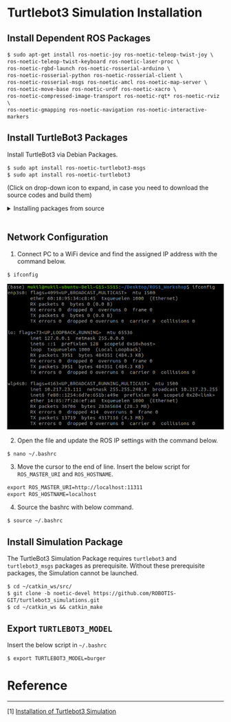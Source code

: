 # Turtlebot3 Simulation Installation 

## Install Dependent ROS Packages

``` 
$ sudo apt-get install ros-noetic-joy ros-noetic-teleop-twist-joy \
ros-noetic-teleop-twist-keyboard ros-noetic-laser-proc \
ros-noetic-rgbd-launch ros-noetic-rosserial-arduino \
ros-noetic-rosserial-python ros-noetic-rosserial-client \
ros-noetic-rosserial-msgs ros-noetic-amcl ros-noetic-map-server \
ros-noetic-move-base ros-noetic-urdf ros-noetic-xacro \
ros-noetic-compressed-image-transport ros-noetic-rqt* ros-noetic-rviz \
ros-noetic-gmapping ros-noetic-navigation ros-noetic-interactive-markers
```
    

## Install TurtleBot3 Packages

Install TurtleBot3 via Debian Packages.

```
$ sudo apt install ros-noetic-turtlebot3-msgs
$ sudo apt install ros-noetic-turtlebot3
```  

(Click on drop-down icon to expand, in case you need to download the source codes and build them)

<details>
<summary>Installing packages from source</summary>
Make sure to remove the identical packages to avoid redundancy.

```
    $ sudo apt remove ros-noetic-dynamixel-sdk
    $ sudo apt remove ros-noetic-turtlebot3-msgs
    $ sudo apt remove ros-noetic-turtlebot3
    $ mkdir -p ~/catkin_ws/src
    $ cd ~/catkin_ws/src/
    $ git clone -b noetic-devel https://github.com/ROBOTIS-GIT/DynamixelSDK.git
    $ git clone -b noetic-devel https://github.com/ROBOTIS-GIT/turtlebot3_msgs.git
    $ git clone -b noetic-devel https://github.com/ROBOTIS-GIT/turtlebot3.git
    $ cd ~/catkin_ws && catkin_make
    $ echo "source ~/catkin_ws/devel/setup.bash" >> ~/.bashrc
```
</details>

</br>

## Network Configuration

1.  Connect PC to a WiFi device and find the assigned IP address with the command below.
    
```
$ ifconfig
``` 
![](./assets/turtlebot3_installation_figs/ifconfig_screen.png)

    
2.  Open the file and update the ROS IP settings with the command below.
```
$ nano ~/.bashrc
```      
    
3.  Move the cursor to the end of line. Insert the below script for `ROS_MASTER_URI` and `ROS_HOSTNAME`.

```
export ROS_MASTER_URI=http://localhost:11311
export ROS_HOSTNAME=localhost
```
    
4.  Source the bashrc with below command.
    
```
$ source ~/.bashrc
```

## Install Simulation Package
The TurtleBot3 Simulation Package requires `turtlebot3` and `turtlebot3_msgs` packages as prerequisite. Without these prerequisite packages, the Simulation cannot be launched.

```
$ cd ~/catkin_ws/src/
$ git clone -b noetic-devel https://github.com/ROBOTIS-GIT/turtlebot3_simulations.git
$ cd ~/catkin_ws && catkin_make
```

## Export `TURTLEBOT3_MODEL`

Insert the below script in  `~/.bashrc`

```
$ export TURTLEBOT3_MODEL=burger
```


# Reference
--------
[1] [Installation of Turtlebot3 Simulation](https://emanual.robotis.com/docs/en/platform/turtlebot3/quick-start/)

